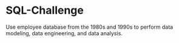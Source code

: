 # SQL-Challenge
Use employee database from the 1980s and 1990s to perform data modeling, data engineering, and data analysis.
